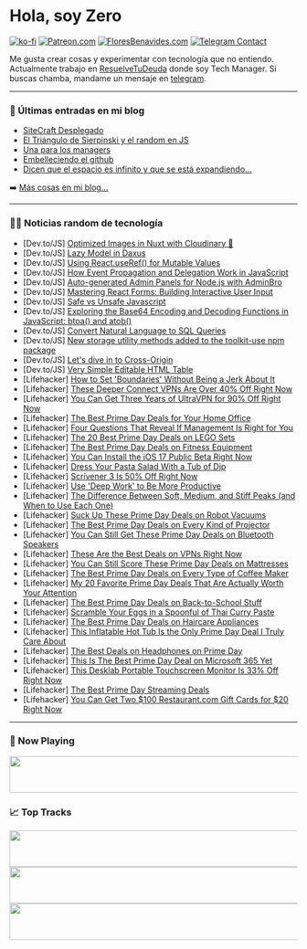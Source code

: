 # Hola, soy Zero

[![ko-fi](https://ko-fi.com/img/githubbutton_sm.svg)](https://ko-fi.com/J3J4N0LUK)
[![Patreon.com](https://img.shields.io/endpoint.svg?url=https%3A%2F%2Fshieldsio-patreon.vercel.app%2Fapi%3Fusername%3Dzerodragon%26type%3Dpatrons&style=for-the-badge)](https://patreon.com/zerodragon)
[![FloresBenavides.com](https://img.shields.io/website?down_message=oops&label=MiBlog&style=for-the-badge&up_message=online&url=https%3A%2F%2Ffloresbenavides.com)](https://floresbenavides.com)
[![Telegram Contact](https://img.shields.io/badge/escr%C3%ADbeme-ZeroDragon-%2326A5E4?style=for-the-badge&logo=telegram)](https://t.me/zerodragon)

Me gusta crear cosas y experimentar con tecnología que no entiendo.
Actualmente trabajo en [ResuelveTuDeuda](http://github.com/resuelve) donde soy Tech Manager.
Si buscas chamba, mandame un mensaje en [telegram](https://t.me/zerodragon).

---

### 📕 Últimas entradas en mi blog
<!-- BLOG-POST-LIST:START -->
- [SiteCraft Desplegado](https://floresbenavides.com/sitecraft-desplegado/)
- [El Triángulo de Sierpinski y el random en JS](https://floresbenavides.com/el-triangulo-de-sierpinski-y-el-random-en-js/)
- [Una para los managers](https://floresbenavides.com/una-para-los-managers/)
- [Embelleciendo el github](https://floresbenavides.com/embelleciendo-el-github/)
- [Dicen que el espacio es infinito y que se está expandiendo…](https://floresbenavides.com/dicen-que-el-espacio-es-infinito-y-que-se-esta-expandiendo/)
<!-- BLOG-POST-LIST:END -->

➡️ [Más cosas en mi blog...](https://floresbenavides.com)

---

### 👨‍💻 Noticias random de tecnología
<!-- TECH-POSTS:START -->
- [Dev.to/JS] [Optimized Images in Nuxt with Cloudinary 🚀](https://dev.to/jacobandrewsky/optimized-images-in-nuxt-with-cloudinary-16l5)
- [Dev.to/JS] [Lazy Model in Daxus](https://dev.to/jason89521/lazy-model-in-daxus-5550)
- [Dev.to/JS] [Using React.useRef&lpar;&rpar; for Mutable Values](https://dev.to/in/using-reactuseref-for-mutable-values-4kik)
- [Dev.to/JS] [How Event Propagation and Delegation Work in JavaScript](https://dev.to/itzz_okure/how-event-propagation-and-delegation-work-in-javascript-5efe)
- [Dev.to/JS] [Auto-generated Admin Panels for Node.js with AdminBro](https://dev.to/mohammadfaisal/auto-generated-admin-panels-for-nodejs-with-adminbro-31bo)
- [Dev.to/JS] [Mastering React Forms: Building Interactive User Input](https://dev.to/muhmmadawd/mastering-react-forms-building-interactive-user-input-joh)
- [Dev.to/JS] [Safe vs Unsafe Javascript](https://dev.to/druchan/safe-vs-unsafe-javascript-1kd8)
- [Dev.to/JS] [Exploring the Base64 Encoding and Decoding Functions in JavaScript: btoa&lpar;&rpar; and atob&lpar;&rpar;](https://dev.to/mahdi_falamarzi/exploring-the-base64-encoding-and-decoding-functions-in-javascript-btoa-and-atob-31gk)
- [Dev.to/JS] [Convert Natural Language to SQL Queries](https://dev.to/aiforme/convert-natural-language-to-sql-queries-5760)
- [Dev.to/JS] [New storage utility methods added to the toolkit-use npm package](https://dev.to/toolkituse/new-storage-utility-methods-added-to-the-toolkit-use-npm-package-8ha)
- [Dev.to/JS] [Let&#39;s dive in to Cross-Origin](https://dev.to/gimnathperera/lets-dive-in-to-cross-origin-4bmj)
- [Dev.to/JS] [Very Simple Editable HTML Table](https://dev.to/codeboxx/very-simple-editable-html-table-16n)
- [Lifehacker] [How to Set &#39;Boundaries&#39; Without Being a Jerk About It](https://lifehacker.com/how-to-set-boundaries-without-being-an-asshole-about-it-1850633149)
- [Lifehacker] [These Deeper Connect VPNs Are Over 40% Off Right Now](https://lifehacker.com/these-deeper-connect-vpns-are-over-40-off-right-now-1850616947)
- [Lifehacker] [You Can Get Three Years of UltraVPN for 90% Off Right Now](https://lifehacker.com/you-can-get-three-years-of-ultravpn-for-90-off-right-n-1850612905)
- [Lifehacker] [The Best Prime Day Deals for Your Home Office](https://lifehacker.com/the-best-prime-day-deals-for-your-home-office-1850633146)
- [Lifehacker] [Four Questions That Reveal If Management Is Right for You](https://lifehacker.com/four-questions-that-reveal-if-management-is-right-for-y-1850631145)
- [Lifehacker] [The 20 Best Prime Day Deals on LEGO Sets](https://lifehacker.com/the-10-best-prime-day-deals-on-lego-sets-1850632945)
- [Lifehacker] [The Best Prime Day Deals on Fitness Equipment](https://lifehacker.com/the-best-prime-day-deals-on-fitness-equipment-1850612252)
- [Lifehacker] [You Can Install the iOS 17 Public Beta Right Now](https://lifehacker.com/you-can-install-the-ios-17-public-beta-right-now-1850632782)
- [Lifehacker] [Dress Your Pasta Salad With a Tub of Dip](https://lifehacker.com/dress-your-pasta-salad-with-a-tub-of-dip-1850629172)
- [Lifehacker] [Scrivener 3 Is 50% Off Right Now](https://lifehacker.com/scrivener-3-is-50-off-right-now-1850612878)
- [Lifehacker] [Use &#39;Deep Work&#39; to Be More Productive](https://lifehacker.com/use-deep-work-to-be-more-productive-1850632295)
- [Lifehacker] [The Difference Between Soft, Medium, and Stiff Peaks &lpar;and When to Use Each One&rpar;](https://lifehacker.com/the-difference-between-soft-medium-and-stiff-peaks-a-1850631761)
- [Lifehacker] [Suck Up These Prime Day Deals on Robot Vacuums](https://lifehacker.com/suck-up-these-prime-day-deals-on-robot-vacuums-1850631770)
- [Lifehacker] [The Best Prime Day Deals on Every Kind of Projector](https://lifehacker.com/the-best-prime-day-deals-on-every-kind-of-projector-1850631742)
- [Lifehacker] [You Can Still Get These Prime Day Deals on Bluetooth Speakers](https://lifehacker.com/you-can-still-get-these-prime-day-deals-on-bluetooth-sp-1850589112)
- [Lifehacker] [These Are the Best Deals on VPNs Right Now](https://lifehacker.com/these-are-the-best-deals-on-vpns-right-now-1850630777)
- [Lifehacker] [You Can Still Score These Prime Day Deals on Mattresses](https://lifehacker.com/you-can-still-score-these-prime-day-deals-on-mattresses-1850629302)
- [Lifehacker] [The Best Prime Day Deals on Every Type of Coffee Maker](https://lifehacker.com/the-best-prime-day-deals-on-every-type-of-coffee-maker-1850630672)
- [Lifehacker] [My 20 Favorite Prime Day Deals That Are Actually Worth Your Attention](https://lifehacker.com/lifehackers-favorite-prime-day-deals-1850631005)
- [Lifehacker] [The Best Prime Day Deals on Back-to-School Stuff](https://lifehacker.com/the-best-prime-day-deals-on-back-to-school-stuff-1850628593)
- [Lifehacker] [Scramble Your Eggs in a Spoonful of Thai Curry Paste](https://lifehacker.com/scramble-your-eggs-in-a-spoonful-of-thai-curry-paste-1850628101)
- [Lifehacker] [The Best Prime Day Deals on Haircare Appliances](https://lifehacker.com/the-best-prime-day-deals-on-haircare-appliances-1850623453)
- [Lifehacker] [This Inflatable Hot Tub Is the Only Prime Day Deal I Truly Care About](https://lifehacker.com/this-inflatable-hot-tub-is-the-only-prime-day-deal-i-tr-1850628207)
- [Lifehacker] [The Best Deals on Headphones on Prime Day](https://lifehacker.com/the-best-deals-on-headphones-on-prime-day-1850628319)
- [Lifehacker] [This Is The Best Prime Day Deal on Microsoft 365 Yet](https://lifehacker.com/this-is-the-best-prime-day-deal-on-microsoft-365-yet-1850627795)
- [Lifehacker] [This Desklab Portable Touchscreen Monitor Is 33% Off Right Now](https://lifehacker.com/this-desklab-portable-touchscreen-monitor-is-33-off-ri-1850612398)
- [Lifehacker] [The Best Prime Day Streaming Deals](https://lifehacker.com/the-best-prime-day-streaming-deals-1850628013)
- [Lifehacker] [You Can Get Two $100 Restaurant.com Gift Cards for $20 Right Now](https://lifehacker.com/you-can-get-two-100-restaurant-com-gift-cards-for-20-1850612776)<!-- TECH-POSTS:END -->

---

### 🎵 Now Playing
<a href="https://spotify-now-playing-dun.vercel.app/now-playing?open"><img src="https://spotify-now-playing-dun.vercel.app/now-playing" width="540" height="64"></a>

### 📈 Top Tracks
<a href="https://spotify-now-playing-dun.vercel.app/top-tracks?i=1&open"><img src="https://spotify-now-playing-dun.vercel.app/top-tracks?i=1" width="540" height="64"></a>
<a href="https://spotify-now-playing-dun.vercel.app/top-tracks?i=2&open"><img src="https://spotify-now-playing-dun.vercel.app/top-tracks?i=2" width="540" height="64"></a>
<a href="https://spotify-now-playing-dun.vercel.app/top-tracks?i=3&open"><img src="https://spotify-now-playing-dun.vercel.app/top-tracks?i=3" width="540" height="64"></a>
